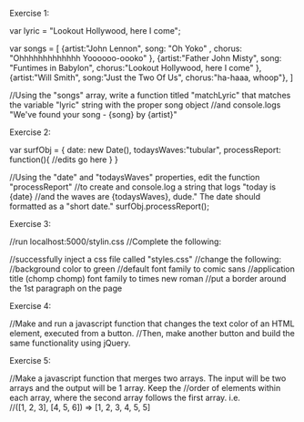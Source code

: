 Exercise 1:

var lyric = "Lookout Hollywood, here I come";

var songs = [
  {artist:"John Lennon", song: "Oh Yoko" , chorus: "Ohhhhhhhhhhhhh Yoooooo-oooko" },
  {artist:"Father John Misty", song: "Funtimes in Babylon", chorus:"Lookout Hollywood, here I come" },  
  {artist:"Will Smith", song:"Just the Two Of Us", chorus:"ha-haaa, whoop"},
]

//Using the "songs" array, write a function titled "matchLyric" that matches the variable "lyric" string with the proper song object 
//and console.logs "We've found your song - {song} by {artist}"

Exercise 2:

var surfObj = {
    date: new Date(),
    todaysWaves:"tubular",
    processReport: function(){
       //edits go here
    }
}

//Using the "date" and "todaysWaves" properties, edit the function "processReport" 
//to create and console.log a string that logs "today is {date}
//and the waves are {todaysWaves}, dude." The date should formatted as a "short date."
surfObj.processReport();

Exercise 3:

//run localhost:5000/stylin.css
//Complete the following:

//successfully inject a css file called "styles.css"
//change the following:
//background color to green
//default font family to comic sans
//application title (chomp chomp) font family to times new roman
//put a border around the 1st paragraph on the page

Exercise 4:

//Make and run a javascript function that changes the text color of an HTML element, executed from a button. 
//Then, make another button and build the same functionality using jQuery.

Exercise 5:

//Make a javascript function that merges two arrays. The input will be two arrays and the output will be 1 array. Keep the //order of elements within each array, where the second array follows the first array. i.e.  
//([1, 2, 3], [4, 5, 6]) => [1, 2, 3, 4, 5, 5]

